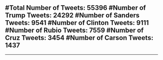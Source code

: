 #Total Number of Tweets: 55396 
#Number of Trump Tweets: 24292
#Number of Sanders Tweets: 9541
#Number of Clinton Tweets: 9111
#Number of Rubio Tweets: 7559
#Number of Cruz Tweets: 3454
#Number of Carson Tweets: 1437
---
---
